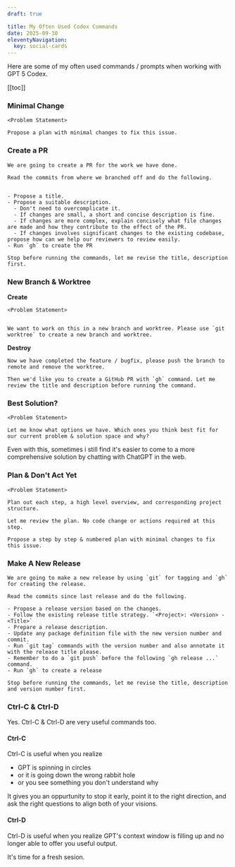 ```yaml
---
draft: true

title: My Often Used Codex Commands
date: 2025-09-30
eleventyNavigation:
  key: social-cards
---
```


Here are some of my often used commands / prompts when working with GPT 5 Codex.

[[toc]]

### Minimal Change

```
<Problem Statement>

Propose a plan with minimal changes to fix this issue.
```

### Create a PR

```
We are going to create a PR for the work we have done.

Read the commits from where we branched off and do the following.


- Propose a title.
- Propose a suitable description.
  - Don't need to overcomplicate it.
  - If changes are small, a short and concise description is fine.
  - If changes are more complex, explain concisely what file changes are made and how they contribute to the effect of the PR.
  - If changes involves significant changes to the existing codebase, propose how can we help our reviewers to review easily. 
- Run `gh` to create the PR

Stop before running the commands, let me revise the title, description first.
```

### New Branch & Worktree

**Create**

```
<Problem Statement>


We want to work on this in a new branch and worktree. Please use `git worktree` to create a new branch and worktree.
```

**Destroy**
```
Now we have completed the feature / bugfix, please push the branch to remote and remove the worktree.

Then we'd like you to create a GitHub PR with `gh` command. Let me review the title and description before running the command.
```

### Best Solution?

```
<Problem Statement>

Let me know what options we have. Which ones you think best fit for our current problem & solution space and why?
```

Even with this, sometimes i still find it's easier to come to a more comprehensive solution by chatting with ChatGPT in the web.

### Plan & Don't Act Yet

```
<Problem Statement>

Plan out each step, a high level overview, and corresponding project structure.

Let me review the plan. No code change or actions required at this step.
```

```
Propose a step by step & numbered plan with minimal changes to fix this issue.
```

### Make A New Release

```
We are going to make a new release by using `git` for tagging and `gh` for creating the release.

Read the commits since last release and do the following.

- Propose a release version based on the changes.
- Follow the existing release title strategy. `<Project>: <Version> - <Title>`
- Prepare a release description.
- Update any package definition file with the new version number and commit.
- Run `git tag` commands with the version number and also annotate it with the release title please.
- Remember to do a `git push` before the following `gh release ...` command.
- Run `gh` to create a release

Stop before running the commands, let me revise the title, description and version number first.
```

### Ctrl-C & Ctrl-D

Yes. Ctrl-C & Ctrl-D are very useful commands too. 


#### Ctrl-C

Ctrl-C is useful when you realize

- GPT is spinning in circles
- or it is going down the wrong rabbit hole
- or you see something you don't understand why

It gives you an oppurtunity to stop it early, point it to the right direction, and ask the right questions to align both of your visions.

#### Ctrl-D

Ctrl-D is useful when you realize GPT's context window is filling up and no longer able to offer you useful output. 

It's time for a fresh sesion.